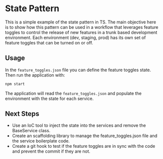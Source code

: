 # State Pattern

This is a simple example of the state pattern in TS. 
The main objective here is to show how this pattern can be used in a workflow that leverages feature toggles to control the release of new features in a trunk based development environment.
Each environment (dev, staging, prod) has its own set of feature toggles that can be turned on or off.

## Usage
In the `feature_toggles.json` file you can define the feature toggles state.
Then run the application with:
```bash
npm start
```
The application will read the `feature_toggles.json` and populate the environment with the state for each service.

## Next Steps
- Use an IoC tool to inject the state into the services and remove the BaseService class.
- Create an scaffolding library to manage the feature_toggles.json file and the service boilerplate code.
- Create a git hook to test if the feature toggles are in sync with the code and prevent the commit if they are not. 